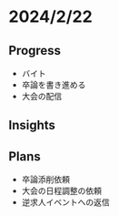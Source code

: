 # 2024/2/22

## Progress

- バイト
- 卒論を書き進める
- 大会の配信

## Insights

## Plans

- 卒論添削依頼
- 大会の日程調整の依頼
- 逆求人イベントへの返信
